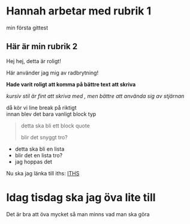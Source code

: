 # Hannah arbetar med rubrik 1
min första gittest
## Här är min rubrik 2
Hej hej, detta är roligt!

Här använder jag mig av radbrytning!

**Hade varit roligt att komma på bättre text att skriva**

_kursiv stil är fint att skriva med_
*, men bättre att använda sig av stjärnan*

då kör vi line break på riktigt  
innan blev det bara vanligt block typ

>detta ska bli ett block quote
>
>blir det snyggt tro?

- detta ska bli en lista
- blir det en lista tro?
- jag hoppas det

Nu ska jag länka till iths:
[ITHS](https://iths.se)


# Idag tisdag ska jag öva lite till  
Det är bra att öva mycket så man minns vad man ska göra

